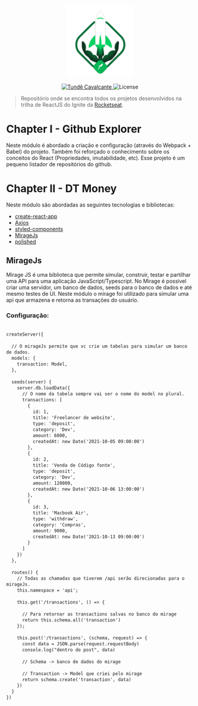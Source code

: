 <p align="center">
   <img src="https://raw.githubusercontent.com/tavareshenrique/ignite-reactjs/a11afefe824866f24dd3f9e1cc6e6e9530376ad1/%40assets/img/logo.svg" alt="Ignite" width="180"/>
</p>

<p align="center">
   <a href="https://www.linkedin.com/in/tund%C3%AA-cavalcante-1621441ba/">
      <img alt="Tundê Cavalcante" src="https://img.shields.io/badge/-Tundê Cavalcante-01B755?style=flat&logo=Linkedin&logoColor=white" />
   </a>

  <img alt="License" src="https://img.shields.io/badge/license-MIT-01B755">
</p>

> Repositório onde se encontra todos os projetos desenvolvidos na trilha de ReactJS do Ignite da [Rocketseat](https://github.com/Rocketseat).

# Chapter I - Github Explorer

Neste módulo é abordado a criação e configuração (através do Webpack + Babel) do projeto. Também foi reforçado o conhecimento sobre os conceitos do React (Propriedades, imutabilidade, etc).
Esse projeto é um pequeno listador de repositórios do github.

# Chapter II - DT Money

Neste módulo são abordadas as seguintes tecnologias e bibliotecas:

- [create-react-app](https://create-react-app.dev/)
- [Axios](https://axios-http.com/docs/intro)
- [styled-components](https://styled-components.com/)
- [MirageJs](https://miragejs.com/)
- [polished](https://polished.js.org/)

## MirageJs

Mirage JS é uma biblioteca que permite simular, construir, testar e partilhar uma API para uma aplicação JavaScript/Typescript. No Mirage é possivel criar uma servidor, um banco de dados, seeds para o banco de dados e até mesmo testes de UI. Neste módulo o mirage foi utilizado para simular uma api que armazena e retorna as transações do usuário.

### Configuração:

``` Ts

createServer({

  // O mirageJs permite que vc crie um tabelas para simular um banco de dados.
  models: {
    transaction: Model,
  },

  seeds(server) {
    server.db.loadData({
      // O nome da tabela sempre vai ser o nome do model no plural.
      transactions: [
        {
          id: 1,
          title: 'Freelancer de website',
          type: 'deposit',
          category: 'Dev',
          amount: 6000,
          createdAt: new Date('2021-10-05 09:00:00')
        },
        {
          id: 2,
          title: 'Venda de Código fonte',
          type: 'deposit',
          category: 'Dev',
          amount: 120000,
          createdAt: new Date('2021-10-06 13:00:00')
        },
        {
          id: 3,
          title: 'Macbook Air',
          type: 'withdraw',
          category: 'Compras',
          amount: 9000,
          createdAt: new Date('2021-10-13 09:00:00')
        }
      ]
    })
  },

  routes() {
    // Todas as chamadas que tiverem /api serão direcionadas para o mirageJs.
    this.namespace = 'api';

    this.get('/transactions', () => {

      // Para retornar as transactions salvas no banco do mirage
      return this.schema.all('transaction')
    });

    this.post('/transactions', (schema, request) => {
      const data = JSON.parse(request.requestBody)
      console.log("dentro do post", data)

      // Schema -> banco de dados do mirage

      // Transaction -> Model que criei pelo mirage
      return schema.create('transaction', data)
    })
  }
})

```
